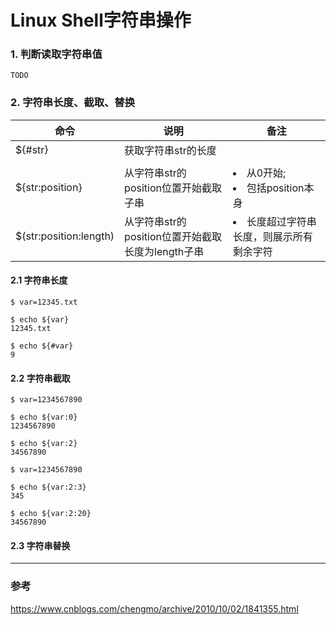 Linux Shell字符串操作
===

### 1. 判断读取字符串值
`
TODO
`

### 2. 字符串长度、截取、替换

|命令|说明|备注|
|---|---|---|
|${#str}|获取字符串str的长度| |
| | | |
|${str:position}|从字符串str的position位置开始截取子串|<li>从0开始;</li> <li>包括position本身</li>|
|$(str:position:length)|从字符串str的position位置开始截取长度为length子串|<li>长度超过字符串长度，则展示所有剩余字符</li>|

#### 2.1 字符串长度
```
$ var=12345.txt

$ echo ${var}
12345.txt

$ echo ${#var}
9
```

#### 2.2 字符串截取
```
$ var=1234567890

$ echo ${var:0}
1234567890

$ echo ${var:2}
34567890
```

```
$ var=1234567890

$ echo ${var:2:3}
345

$ echo ${var:2:20}
34567890
```

#### 2.3 字符串替换


---
### 参考
https://www.cnblogs.com/chengmo/archive/2010/10/02/1841355.html
